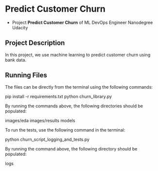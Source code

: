 # Predict Customer Churn

- Project **Predict Customer Churn** of ML DevOps Engineer Nanodegree Udacity

## Project Description
In this project, we use machine learning to predict customer churn using bank data.


## Running Files
The files can be directly from the terminal using the following commands:

pip install -r requirements.txt
python churn_library.py

By running the commands above, the following directories should be populated:

images/eda
images/results
models

To run the tests, use the following command in the terminal:

python churn_script_logging_and_tests.py

By running the command above, the following directory should be populated:

logs




